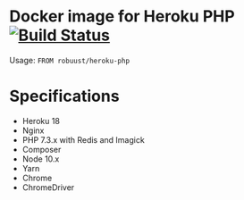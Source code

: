 # Docker image for Heroku PHP [![Build Status](https://travis-ci.com/robuust/heroku-php.svg?branch=master)](https://travis-ci.com/robuust/heroku-php)

Usage: `FROM robuust/heroku-php`

# Specifications

* Heroku 18
* Nginx
* PHP 7.3.x with Redis and Imagick
* Composer
* Node 10.x
* Yarn
* Chrome
* ChromeDriver
